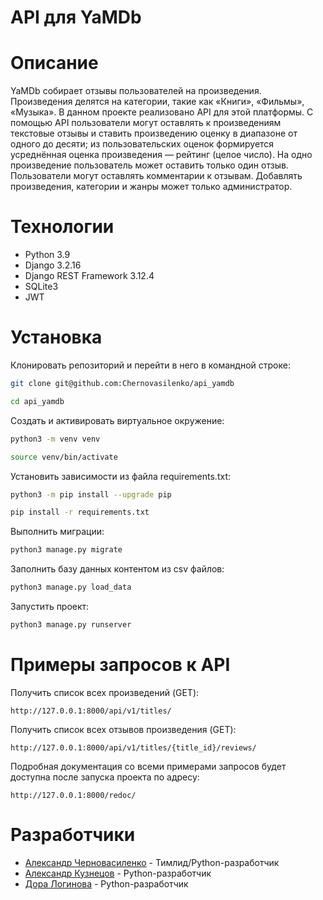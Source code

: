 # API для YaMDb
# Описание
YaMDb собирает отзывы пользователей на произведения. Произведения делятся на категории, такие как «Книги», «Фильмы», «Музыка».
В данном проекте реализовано API для этой платформы. С помощью API пользователи могут оставлять к произведениям текстовые отзывы и ставить произведению оценку в диапазоне от одного до десяти; из пользовательских оценок формируется усреднённая оценка произведения — рейтинг (целое число). На одно произведение пользователь может оставить только один отзыв. Пользователи могут оставлять комментарии к отзывам. Добавлять произведения, категории и жанры может только администратор.
# Технологии
- Python 3.9
- Django 3.2.16
- Django REST Framework 3.12.4
- SQLite3
- JWT
# Установка
Клонировать репозиторий и перейти в него в командной строке:

```bash
git clone git@github.com:Chernovasilenko/api_yamdb
```

```bash
cd api_yamdb
```

Cоздать и активировать виртуальное окружение:

```bash
python3 -m venv venv
```

```bash
source venv/bin/activate
```

Установить зависимости из файла requirements.txt:

```bash
python3 -m pip install --upgrade pip
```

```bash
pip install -r requirements.txt
```
Выполнить миграции:

```bash
python3 manage.py migrate
```

Заполнить базу данных контентом из csv файлов:

```bash
python3 manage.py load_data
```

Запустить проект:

```bash
python3 manage.py runserver
```

# Примеры запросов к API

Получить список всех произведений (GET):

```
http://127.0.0.1:8000/api/v1/titles/
```

Получить список всех отзывов произведения (GET):

```
http://127.0.0.1:8000/api/v1/titles/{title_id}/reviews/
```
Подробная документация со всеми примерами запросов будет доступна после запуска проекта по адресу:

```
http://127.0.0.1:8000/redoc/
```

# Разработчики
- [Александр Черновасиленко](https://github.com/Chernovasilenko) - Тимлид/Python-разработчик
- [Александр Кузнецов](https://github.com/NotJustEspo) - Python-разработчик
- [Дора Логинова](https://github.com/DoraLoginova) - Python-разработчик
